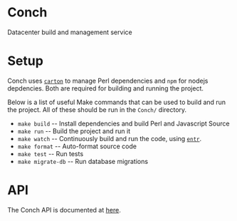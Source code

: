 # Conch

Datacenter build and management service

# Setup

Conch uses [`carton`](https://metacpan.org/pod/Carton) to manage Perl
dependencies and `npm` for nodejs depdencies.  Both are required for building and
running the project.

Below is a list of useful Make commands that can be used to build and run the
project. All of these should be run in the `Conch/` directory.

* `make build` -- Install dependencies and build Perl and Javascript Source
* `make run` -- Build the project and run it
* `make watch` -- Continuously build and run the code, using [`entr`](http://entrproject.org).
* `make format` -- Auto-format source code
* `make test` -- Run tests
* `make migrate-db` -- Run database migrations

# API

The Conch API is documented at [here](https://conch.joyent.us/doc).
